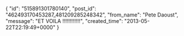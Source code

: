  {
   "id": "515891301780140",
   "post_id": "462493170453287_481209285248342",
   "from_name": "Pete Daoust",
   "message": "ET VOILA !!!!!!!!!!!!",
   "created_time": "2013-05-22T22:19:49+0000"
 }
